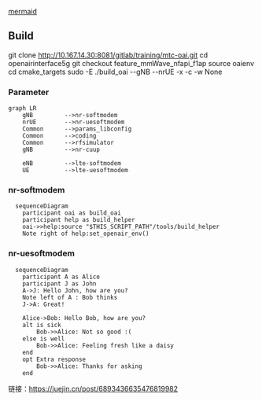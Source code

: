 [mermaid](https://juejin.cn/post/6893436635476819982)
## Build
git clone http://10.167.14.30:8081/gitlab/training/mtc-oai.git
cd openairinterface5g
git checkout feature_mmWave_nfapi_f1ap
source oaienv
cd cmake_targets
sudo -E ./build_oai --gNB --nrUE -x -c -w None
### Parameter
```mermaid
graph LR
    gNB         -->nr-softmodem
    nrUE        -->nr-uesoftmodem
    Common      -->params_libconfig
    Common      -->coding
    Common      -->rfsimulator
    gNB         -->nr-cuup

    eNB         -->lte-softmodem
    UE          -->lte-uesoftmodem
```
### nr-softmodem
```mermaid
  sequenceDiagram
    participant oai as build_oai
    participant help as build_helper
    oai->>help:source "$THIS_SCRIPT_PATH"/tools/build_helper
    Note right of help:set_openair_env()
```
### nr-uesoftmodem
```mermaid
  sequenceDiagram
    participant A as Alice
    participant J as John
    A->J: Hello John, how are you?
    Note left of A : Bob thinks
    J->A: Great!

    Alice->Bob: Hello Bob, how are you?
    alt is sick
        Bob->>Alice: Not so good :(
    else is well
        Bob->>Alice: Feeling fresh like a daisy
    end
    opt Extra response
        Bob->>Alice: Thanks for asking
    end
```

链接：https://juejin.cn/post/6893436635476819982